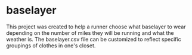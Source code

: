 # baselayer
This project was created to help a runner choose what baselayer to wear depending on the number of miles they will be running and what the weather is.  The baselayer.csv file can be customized to reflect specific groupings of clothes in one's closet.

